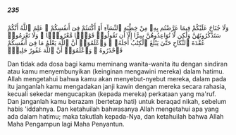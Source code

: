 ##### 235

<span class="ayah">وَلَا جُنَاحَ عَلَيْكُمْ فِيمَا عَرَّضْتُم بِهِۦ مِنْ خِطْبَةِ ٱلنِّسَآءِ أَوْ أَكْنَنتُمْ فِىٓ أَنفُسِكُمْ ۚ عَلِمَ ٱللَّهُ أَنَّكُمْ سَتَذْكُرُونَهُنَّ وَلَٰكِن لَّا تُوَاعِدُوهُنَّ سِرًّا إِلَّآ أَن تَقُولُوا۟ قَوْلًۭا مَّعْرُوفًۭا ۚ وَلَا تَعْزِمُوا۟ عُقْدَةَ ٱلنِّكَاحِ حَتَّىٰ يَبْلُغَ ٱلْكِتَٰبُ أَجَلَهُۥ ۚ وَٱعْلَمُوٓا۟ أَنَّ ٱللَّهَ يَعْلَمُ مَا فِىٓ أَنفُسِكُمْ فَٱحْذَرُوهُ ۚ وَٱعْلَمُوٓا۟ أَنَّ ٱللَّهَ غَفُورٌ حَلِيمٌۭ</span>

<span class="ayah_translation">Dan tidak ada dosa bagi kamu meminang wanita-wanita itu dengan sindiran atau kamu menyembunyikan (keinginan mengawini mereka) dalam hatimu. Allah mengetahui bahwa kamu akan menyebut-nyebut mereka, dalam pada itu janganlah kamu mengadakan janji kawin dengan mereka secara rahasia, kecuali sekedar mengucapkan (kepada mereka) perkataan yang ma'ruf. Dan janganlah kamu berazam (bertetap hati) untuk beraqad nikah, sebelum habis 'iddahnya. Dan ketahuilah bahwasanya Allah mengetahui apa yang ada dalam hatimu; maka takutlah kepada-Nya, dan ketahuilah bahwa Allah Maha Pengampun lagi Maha Penyantun.</span>
